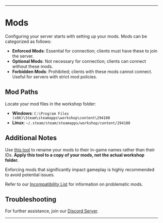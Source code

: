 
---

# Mods

Configuring your server starts with setting up your mods. Mods can be categorized as follows:

* **Enforced Mods**: Essential for connection; clients must have these to join the server.
* **Optional Mods**: Not necessary for connection; clients can connect without these mods.
* **Forbidden Mods**: Prohibited; clients with these mods cannot connect. Useful for servers with strict mod policies.

## Mod Paths

Locate your mod files in the workshop folder:

* **Windows**: `C:\Program Files (x86)\Steam\steamapps\workshop\content\294100`
* **Linux**: `~/.steam/steam/steamapps/workshop/content/294100`

## Additional Notes

Use [this tool](https://github.com/Byte-Nova/Library/releases/latest) to rename your mods to their in-game names rather than their IDs. **Apply this tool to a copy of your mods, not the actual workshop folder.**

Enforcing mods that significantly impact gameplay is highly recommended to avoid potential issues.

Refer to our [Incompatibility List](https://github.com/RimworldTogether/Rimworld-Together/blob/development/IncompatibilityList.md) for information on problematic mods.

## Troubleshooting

For further assistance, join our [Discord Server](https://discord.gg/NCsArSaqBW).

---
